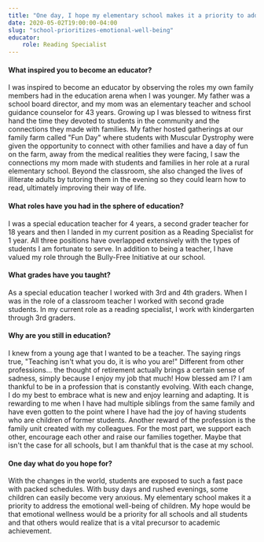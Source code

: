 ```yaml
---
title: "One day, I hope my elementary school makes it a priority to address the emotional well-being of children"
date: 2020-05-02T19:00:00-04:00
slug: "school-prioritizes-emotional-well-being"
educator:
    role: Reading Specialist
---
```


#### What inspired you to become an educator?

I was inspired to become an educator by observing the roles my own family members had in the education arena when I was younger. My father was a school board director, and my mom was an elementary teacher and school guidance counselor for 43 years. Growing up I was blessed to witness first hand the time they devoted to students in the community and the connections they made with families. My father hosted gatherings at our family farm called "Fun Day" where students with Muscular Dystrophy were given the opportunity to connect with other families and have a day of fun on the farm, away from the medical realities they were facing, I saw the connections my mom made with students and families in her role at a rural elementary school. Beyond the classroom, she also changed the lives of illiterate adults by tutoring them in the evening so they could learn how to read, ultimately improving their way of life.

#### What roles have you had in the sphere of education?

I was a special education teacher for 4 years, a second grader teacher for 18 years and then I landed in my current position as a Reading Specialist for 1 year. All three positions have overlapped extensively with the types of students I am fortunate to serve. In addition to being a teacher, I have valued my role through the Bully-Free Initiative at our school.

#### What grades have you taught?

As a special education teacher I worked with 3rd and 4th graders. When I was in the role of a classroom teacher I worked with second grade students. In my current role as a reading specialist, I work with kindergarten through 3rd graders.

#### Why are you still in education?

I knew from a young age that I wanted to be a teacher. The saying rings true, "Teaching isn't what you do, it is who you are!" Different from other professions... the thought of retirement actually brings a certain sense of sadness, simply because I enjoy my job that much! How blessed am I? I am thankful to be in a profession that is constantly evolving. With each change, I do my best to embrace what is new and enjoy learning and adapting. It is rewarding to me when I have had multiple siblings from the same family and have even gotten to the point where I have had the joy of having students who are children of former students. Another reward of the profession is the family unit created with my colleagues. For the most part, we support each other, encourage each other and raise our families together. Maybe that isn't the case for all schools, but I am thankful that is the case at my school.

#### One day what do you hope for?

With the changes in the world, students are exposed to such a fast pace with packed schedules. With busy days and rushed evenings, some children can easily become very anxious. My elementary school makes it a priority to address the emotional well-being of children. My hope would be that emotional wellness would be a priority for all schools and all students and that others would realize that is a vital precursor to academic achievement.
